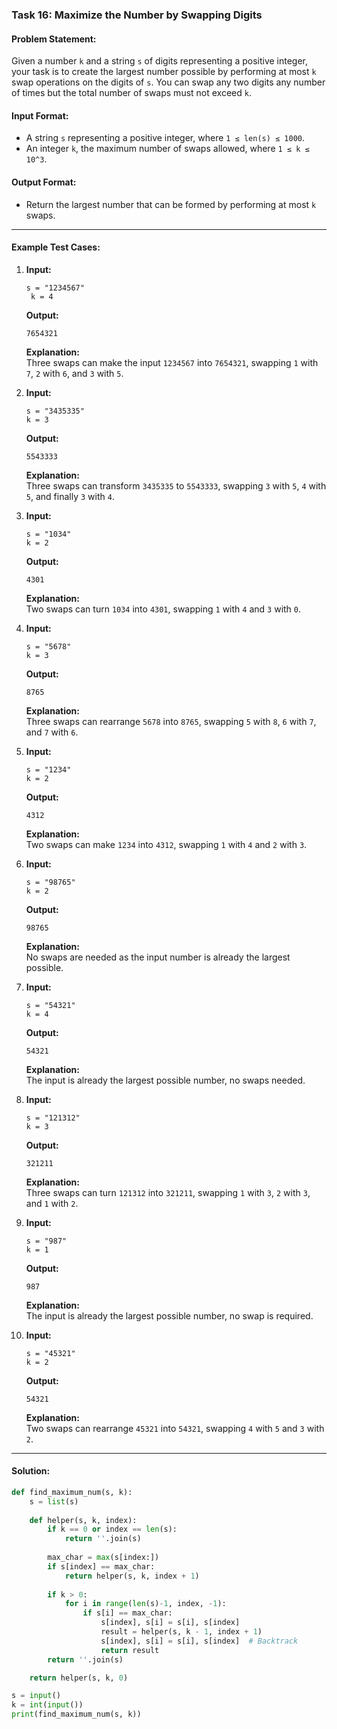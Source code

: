 ### Task 16: **Maximize the Number by Swapping Digits**

#### Problem Statement:
Given a number `k` and a string `s` of digits representing a positive integer, your task is to create the largest number possible by performing at most `k` swap operations on the digits of `s`. You can swap any two digits any number of times but the total number of swaps must not exceed `k`.

#### Input Format:
- A string `s` representing a positive integer, where `1 ≤ len(s) ≤ 1000`.
- An integer `k`, the maximum number of swaps allowed, where `1 ≤ k ≤ 10^3`.

#### Output Format:
- Return the largest number that can be formed by performing at most `k` swaps.

---

#### Example Test Cases:

1. **Input:**  
   ```  
   s = "1234567"
    k = 4  
   ```  
   **Output:**  
   ```  
   7654321  
   ```  
   **Explanation:**  
   Three swaps can make the input `1234567` into `7654321`, swapping `1` with `7`, `2` with `6`, and `3` with `5`.

2. **Input:**  
   ```  
   s = "3435335"
   k = 3  
   ```  
   **Output:**  
   ```  
   5543333  
   ```  
   **Explanation:**  
   Three swaps can transform `3435335` to `5543333`, swapping `3` with `5`, `4` with `5`, and finally `3` with `4`.

3. **Input:**  
   ```  
   s = "1034"
   k = 2  
   ```  
   **Output:**  
   ```  
   4301  
   ```  
   **Explanation:**  
   Two swaps can turn `1034` into `4301`, swapping `1` with `4` and `3` with `0`.

4. **Input:**  
   ```  
   s = "5678"
   k = 3  
   ```  
   **Output:**  
   ```  
   8765  
   ```  
   **Explanation:**  
   Three swaps can rearrange `5678` into `8765`, swapping `5` with `8`, `6` with `7`, and `7` with `6`.

5. **Input:**  
   ```  
   s = "1234"
   k = 2  
   ```  
   **Output:**  
   ```  
   4312  
   ```  
   **Explanation:**  
   Two swaps can make `1234` into `4312`, swapping `1` with `4` and `2` with `3`.

6. **Input:**  
   ```  
   s = "98765"
   k = 2  
   ```  
   **Output:**  
   ```  
   98765  
   ```  
   **Explanation:**  
   No swaps are needed as the input number is already the largest possible.

7. **Input:**  
   ```  
   s = "54321"
   k = 4  
   ```  
   **Output:**  
   ```  
   54321  
   ```  
   **Explanation:**  
   The input is already the largest possible number, no swaps needed.

8. **Input:**  
   ```  
   s = "121312"
   k = 3  
   ```  
   **Output:**  
   ```  
   321211  
   ```  
   **Explanation:**  
   Three swaps can turn `121312` into `321211`, swapping `1` with `3`, `2` with `3`, and `1` with `2`.

9. **Input:**  
   ```  
   s = "987"
   k = 1  
   ```  
   **Output:**  
   ```  
   987  
   ```  
   **Explanation:**  
   The input is already the largest possible number, no swap is required.

10. **Input:**  
    ```  
    s = "45321"
    k = 2  
    ```  
    **Output:**  
    ```  
    54321  
    ```  
    **Explanation:**  
    Two swaps can rearrange `45321` into `54321`, swapping `4` with `5` and `3` with `2`.

---

#### Solution:

```python
def find_maximum_num(s, k):
    s = list(s)
    
    def helper(s, k, index):
        if k == 0 or index == len(s):
            return ''.join(s)
        
        max_char = max(s[index:])
        if s[index] == max_char:
            return helper(s, k, index + 1)
        
        if k > 0:
            for i in range(len(s)-1, index, -1):
                if s[i] == max_char:
                    s[index], s[i] = s[i], s[index]
                    result = helper(s, k - 1, index + 1)
                    s[index], s[i] = s[i], s[index]  # Backtrack
                    return result
        return ''.join(s)

    return helper(s, k, 0)

s = input()
k = int(input())
print(find_maximum_num(s, k))
```
